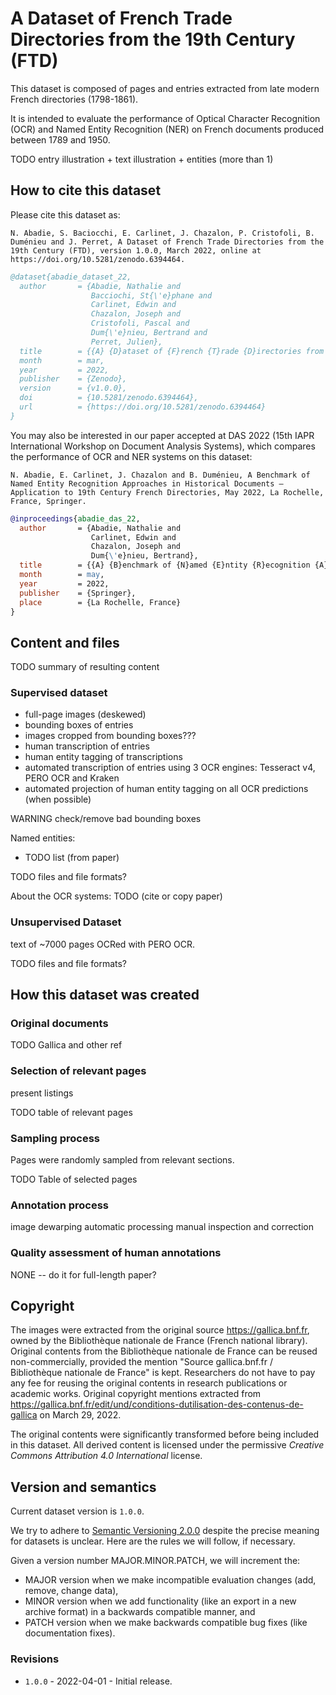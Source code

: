 # A Dataset of French Trade Directories from the 19th Century (FTD)

This dataset is composed of pages and entries extracted from late modern French directories (1798-1861).

It is intended to evaluate the performance of Optical Character Recognition (OCR) 
and Named Entity Recognition (NER) on French documents produced between 1789 and 1950.

TODO entry illustration + text illustration + entities (more than 1)


## How to cite this dataset
Please cite this dataset as:
```
N. Abadie, S. Baciocchi, E. Carlinet, J. Chazalon, P. Cristofoli, B. Duménieu and J. Perret, A Dataset of French Trade Directories from the 19th Century (FTD), version 1.0.0, March 2022, online at https://doi.org/10.5281/zenodo.6394464.
```

```bibtex
@dataset{abadie_dataset_22,
  author       = {Abadie, Nathalie and
                  Bacciochi, St{\'e}phane and
                  Carlinet, Edwin and
                  Chazalon, Joseph and
                  Cristofoli, Pascal and
                  Dum{\'e}nieu, Bertrand and
                  Perret, Julien},
  title        = {{A} {D}ataset of {F}rench {T}rade {D}irectories from the 19th {C}entury ({FTD})},
  month        = mar,
  year         = 2022,
  publisher    = {Zenodo},
  version      = {v1.0.0},
  doi          = {10.5281/zenodo.6394464},
  url          = {https://doi.org/10.5281/zenodo.6394464}
}
```

You may also be interested in our paper accepted at DAS 2022 (15th IAPR International Workshop on Document Analysis Systems), which compares the performance of OCR and NER systems on this dataset:

```
N. Abadie, E. Carlinet, J. Chazalon and B. Duménieu, A Benchmark of Named Entity Recognition Approaches in Historical Documents — Application to 19th Century French Directories, May 2022, La Rochelle, France, Springer.
```

```bibtex
@inproceedings{abadie_das_22,
  author       = {Abadie, Nathalie and
                  Carlinet, Edwin and
                  Chazalon, Joseph and
                  Dum{\'e}nieu, Bertrand},
  title        = {{A} {B}enchmark of {N}amed {E}ntity {R}ecognition {A}pproaches in {H}istorical {D}ocuments — {A}pplication to 19th {C}entury {F}rench {D}irectories},
  month        = may,
  year         = 2022,
  publisher    = {Springer},
  place        = {La Rochelle, France}
}
```

## Content and files
TODO summary of resulting content




### Supervised dataset
- full-page images (deskewed)
- bounding boxes of entries
- images cropped from bounding boxes???
- human transcription of entries
- human entity tagging of transcriptions
- automated transcription of entries using 3 OCR engines: Tesseract v4, PERO OCR and Kraken
- automated projection of human entity tagging on all OCR predictions (when possible)


WARNING check/remove bad bounding boxes


Named entities:
- TODO list (from paper)


TODO files and file formats?


About the OCR systems:
TODO (cite or copy paper)


### Unsupervised Dataset
text of ~7000 pages OCRed with PERO OCR.

TODO files and file formats?


## How this dataset was created

### Original documents

TODO Gallica and other ref

### Selection of relevant pages
present listings

TODO table of relevant pages

### Sampling process
Pages were randomly sampled from relevant sections.

TODO Table of selected pages

### Annotation process
image dewarping
automatic processing
manual inspection and correction

### Quality assessment of human annotations
NONE -- do it for full-length paper?


## Copyright
The images were extracted from the original source https://gallica.bnf.fr, owned by the Bibliothèque nationale de France (French national library).
Original contents from the Bibliothèque nationale de France can be reused non-commercially, provided the mention "Source gallica.bnf.fr / Bibliothèque nationale de France" is kept.
Researchers do not have to pay any fee for reusing the original contents in research publications or academic works.
Original copyright mentions extracted from https://gallica.bnf.fr/edit/und/conditions-dutilisation-des-contenus-de-gallica on March 29, 2022.

The original contents were significantly transformed before being included in this dataset.
All derived content is licensed under the permissive *Creative Commons Attribution 4.0 International* license.

## Version and semantics
Current dataset version is `1.0.0`.

We try to adhere to [Semantic Versioning 2.0.0](https://semver.org/) despite the precise meaning for datasets is unclear.
Here are the rules we will follow, if necessary.

Given a version number MAJOR.MINOR.PATCH, we will increment the:

- MAJOR version when we make incompatible evaluation changes (add, remove, change data),
- MINOR version when we add functionality (like an export in a new archive format) in a backwards compatible manner, and
- PATCH version when we make backwards compatible bug fixes (like documentation fixes).

### Revisions
- `1.0.0` - 2022-04-01 - Initial release.

